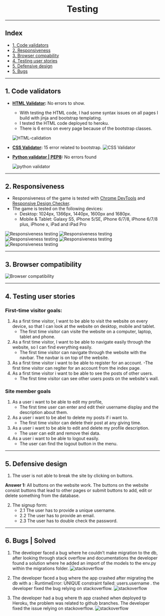 <h1 align="center">Testing</h1>

---

## Index 

- <a href="#validators">1. Code validators</a>
- <a href="#responsiveness">2. Responsiveness</a>
- <a href="#browser-compatibility">3. Browser compability</a>
- <a href="#user-stories">4. Testing user stories </a>
- <a href="#defensive-design">5. Defensive design</a>
- <a href="#bugs">5. Bugs</a>

---



## 1. Code validators
- **[HTML Validator](https://validator.w3.org/):** No errors to show.
   - With testing the HTML code, I had some syntax issues on all pages I build with jinja and bootstrap templating.
   - I tested the HTML code deployed to heroku.
   - There is 6 erros on every page because of the bootstrap classes.

   ![HTML-calidation](testing/images/html-validation.png)

- **[CSS Validator](https://jigsaw.w3.org/css-validator/):** 15 error related to bootstrap.
   ![CSS Validator](testing/images/index-css-validation.png)


- **[Python validator | PEP8](http://pep8online.com/):** No errors found

   ![python validator](testing/images/python-validation.png)

---

<span id="responsiveness"></span>

## 2. Responsiveness 
- Responsiveness of the game is tested with [Chrome DevTools](https://developers.google.com/web/tools/chrome-devtools) and [Responsive Design Checker](https://www.responsivedesignchecker.com/).
- The game is tested on the following devices: 
    - Desktop: 1024px, 1366px, 1440px, 1600px and 1680px. 
    - Mobile & Tablet: Galaxy S5, iPhone 5/SE, iPhone 6/7/8, iPhone 6/7/8 plus, iPhone x, iPad and  iPad Pro

![Responsiveness testing](testing/images/index-vid_AdobeExpress.gif)
![Responsiveness testing](testing/images/home-vid_AdobeExpress.gif)
![Responsiveness testing](testing/images/profile-vid_AdobeExpress.gif)
![Responsiveness testing](testing/images/wall-vid_AdobeExpress.gif)
![Responsiveness testing](testing/images/register-vid_AdobeExpress.gif)


---

## 3. Browser compatibility
![Browser compatibility](testing/images/browsers.png)

---

<span id="user-stories"></span>

## 4. Testing user stories 

### First-time visitor goals:
1. As a first time visitor, I want to be able to visit the website on every device, so that I can look at the website on desktop, mobile and tablet. 
   - The first time visitor can visite the website on a computer, laptop, tablet and phone.
2. As a first time visitor, I want to be able to navigate easily through the website, so I can find everything easily. 
   - The first time visitor can navigate through the website with the navbar. The navbar is on top of the website.
3. As a first time visitor i want to be able to register for an account.
   -The first time visitor can regiter for an account from the index page.
4. As a first time visitor i want to be able to see the posts of other users.
   - The first time visitor can see other users posts on the website's wall.


### Site member goals

1. As a user i want to be able to edit my profile,
   - The first time user can enter and edit their username display and the description about them.
2. As a user i want to be abel to delete my posts if i want to.
   - The first time visitor can delete their post at any giving time.
3. As a user i want to be able to edit and delete my profile description.
   - The user can edit and remove thei data.
4. As a user i want to be able to logout easily.
   - The user can find the logout button in the menu.


---

## 5. Defensive design 

1. The user is not able to break the site by clicking on buttons. 

**Answer 1:** All buttons on the website work. The buttons on the website consist buttons that lead to other pages or submit buttons to add, edit or delete something from the database.

2. The signup form: 
   - 2.1 The user has to provide a unique username.
   - 2.2 The user has to provide an email.
   - 2.3 The user has to double check the password.

--- 

<span id="bugs"></span>

## 6. Bugs | Solved

1. The developer faced a bug where he couldn’t make migration to the db, after looking through stack overflow and documentations the developer found a solution where he added an import of the models to the env.py within the migrations folder. 
![stackoverflow](https://github.com/miguelgrinberg/Flask-Migrate/issues/203)

2. The developer faced a bug where the app crashed after migrating the db with a : RuntimeError: UNIQUE constraint failed: users.username . 
the developer fixed the bug relying on stackoverflow.
![stackoverflow](https://cs50.stackexchange.com/questions/38498/finance-unique-constraint-failed-users-username)

3. The developer had a bug where th app crashed when deployed tp Heroku, the problem was related to github branches. The developer fixed the issue relying on stackoverflow. 
![stackoverflow](https://stackoverflow.com/questions/9794413/failed-to-push-some-refs-to-githeroku-com)